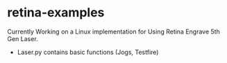 retina-examples
===============
Currently Working on a Linux implementation for Using Retina Engrave 5th Gen Laser.
* Laser.py contains basic functions (Jogs, Testfire)
